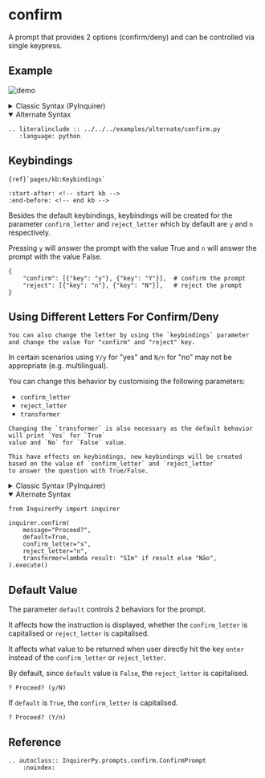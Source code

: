 # confirm

A prompt that provides 2 options (confirm/deny) and can be controlled via single keypress.

## Example

![demo](https://assets.kazhala.me/InquirerPy/confirm.gif)

<details>
  <summary>Classic Syntax (PyInquirer)</summary>

```{eval-rst}
.. literalinclude :: ../../../examples/classic/confirm.py
   :language: python
```

</details>

<details open>
  <summary>Alternate Syntax</summary>

```{eval-rst}
.. literalinclude :: ../../../examples/alternate/confirm.py
   :language: python
```

</details>

## Keybindings

```{seealso}
{ref}`pages/kb:Keybindings`
```

```{include} ../kb.md
:start-after: <!-- start kb -->
:end-before: <!-- end kb -->
```

Besides the default keybindings, keybindings will be created for the parameter `confirm_letter` and `reject_letter` which
by default are `y` and `n` respectively.

Pressing `y` will answer the prompt with the value True and `n` will answer the prompt with the value False.

```
{
    "confirm": [{"key": "y"}, {"key": "Y"}],  # confirm the prompt
    "reject": [{"key": "n"}, {"key": "N"}],   # reject the prompt
}
```

## Using Different Letters For Confirm/Deny

```{tip}
You can also change the letter by using the `keybindings` parameter and change the value for "confirm" and "reject" key.
```

In certain scenarios using `Y/y` for "yes" and `N/n` for "no" may not
be appropriate (e.g. multilingual).

You can change this behavior by customising the following parameters:

- `confirm_letter`
- `reject_letter`
- `transformer`

```{hint}
Changing the `transformer` is also necessary as the default behavior will print `Yes` for `True`
value and `No` for `False` value.
```

```{note}
This have effects on keybindings, new keybindings will be created based on the value of `confirm_letter` and `reject_letter`
to answer the question with True/False.
```

<details>
  <summary>Classic Syntax (PyInquirer)</summary>

```{code-block} python
from InquirerPy import prompt

questions = [
  {
    "type": "confirm",
    "default": True,
    "message": "Proceed?",
    "confirm_letter": "s",
    "reject_letter": "n",
    "transformer": lambda result: "SIm" if result else "Não",
  }
]

result = prompt(questions=questions)
```

</details>

<details open>
  <summary>Alternate Syntax</summary>

```{code-block} python
from InquirerPy import inquirer

inquirer.confirm(
    message="Proceed?",
    default=True,
    confirm_letter="s",
    reject_letter="n",
    transformer=lambda result: "SIm" if result else "Não",
).execute()
```

</details>

## Default Value

The parameter `default` controls 2 behaviors for the prompt.

It affects how the instruction is displayed, whether the `confirm_letter` is capitalised or `reject_letter` is capitalised.

It affects what value to be returned when user directly hit the key `enter` instead of the `confirm_letter` or `reject_letter`.

By default, since `default` value is `False`, the `reject_letter` is capitalised.

```
? Proceed? (y/N)
```

If `default` is `True`, the `confirm_letter` is capitalised.

```
? Proceed? (Y/n)
```

## Reference

```{eval-rst}
.. autoclass:: InquirerPy.prompts.confirm.ConfirmPrompt
    :noindex:
```
